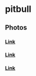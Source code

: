# pitbull
## Photos
### [Link](https://images.dog.ceo/breeds/pitbull/20190710_143021.jpg)
### [Link](https://images.dog.ceo/breeds/pitbull/20190801_154956.jpg)
### [Link](https://images.dog.ceo/breeds/pitbull/IMG_20190826_121528_876.jpg)